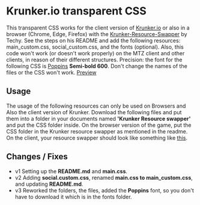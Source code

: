 # Krunker.io transparent CSS
This transparent CSS works for the client version of [Krunker.io](https://krunker.io/) or also in a browser (Chrome, Edge, Firefox) with the [Krunker-Resource-Swapper](https://github.com/Tehchy/Krunker-Resource-Swapper) by Techy. See the steps on his README and add the following resources: main_custom.css, social_custom.css, and the fonts (optional). Also, this code won't work (or doesn't work properly) on the MTZ client and other clients, in reason of their different structures. Precision: the font for the following CSS is [Poppins](https://fonts.google.com/specimen/Poppins?query=poppins) **Semi-bold 600**. Don't change the names of the files or the CSS won't work. [Preview](https://previews.dropbox.com/p/thumb/AA5D0Cm8KtrOqL0usqKB-po05IyQj0b0T_Mecvtp5ToSXxW8We91-WCBUqghsefxrgZyEiY2Aq-5GIQRLpzKSgiGQ2YQhLEeud2Bh8HTtXBVb4CmsON2YF4n_Ebr1mP3gaKFYbHycIGcHZOd7A2kUAkulhqjxQJlPwQLXEHGOIBAWfUMgehsdj9XVcuVoFHhnXTdkYc4OHPLyv8wPs4hM6qUTBuijYnVjWvty79tGZr-6orp5Aj9anFr0J_7yac0pM2dPQ6ZrGAaPOZDF4vNPoctBmRgLmbGbjO2Q-XCMYbfTnXW2OmXYT3I52gG5JsEwgtH6EfwzX5An2v-Ptwk8Aq4Kdd650PTKB7-yjryrP2AsEI5ENxtJUepzHhfxw0FvUo/p.png?fv_content=true&size_mode=5)

## Usage 
The usage of the following resources can only be used on Browsers and Also the client version of Krunker. Download the following files and put them into a folder in your documents named **'Krunker Resource swapper'** and put the CSS folder inside. On the browser version of the game, put the CSS folder in the Krunker resource swapper as mentioned in the readme. On the client, your resource swapper should look like something like [this](https://www.dropbox.com/s/k7nwz5k8xzblsiu/This.png?dl=0).

## Changes / Fixes
* v1 Setting up the **README.md** and **main.css**.
* v2 Adding **social.custom.css**, renamed **main.css to main_custom.css**, and updating **README.md**.
* v3 Reworked the folders, the files, added the **Poppins** font, so you don't have to download it which is in the fonts folder.
